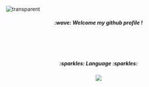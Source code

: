 ![transparent](https://capsule-render.vercel.app/api?type=transparent&fontColor=CFE2F3&text=Kim%20Minseo's%20Github%20&height=150&fontSize=60)
<h5 align = "center">:wave: Welcome my github profile !</h5>
<br>
<br>
<br>
<h5 align="center" >:sparkles: Language :sparkles: </h5>
<p align="center">
   <img src="https://img.shields.io/badge/Java-007396?style=for-the-badge&logo=java&logoColor=white">
